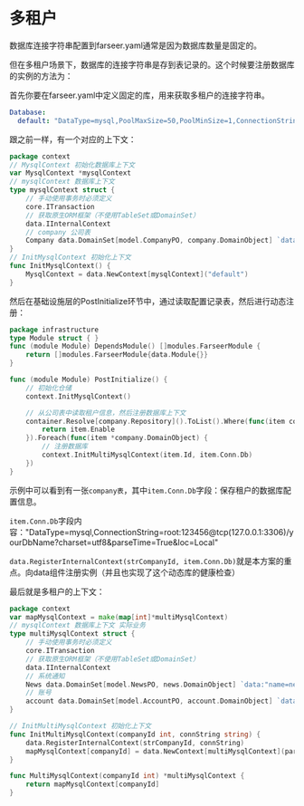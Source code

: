 # 多租户
数据库连接字符串配置到farseer.yaml通常是因为数据库数量是固定的。

但在多租户场景下，数据库的连接字符串是存到表记录的。这个时候要注册数据库的实例的方法为：

首先你要在farseer.yaml中定义固定的库，用来获取多租户的连接字符串。
```yaml
Database:
  default: "DataType=mysql,PoolMaxSize=50,PoolMinSize=1,ConnectionString=root:123456@tcp(127.0.0.1:3306)/company?charset=utf8&parseTime=True&loc=Local"
```
跟之前一样，有一个对应的上下文：
```go
package context
// MysqlContext 初始化数据库上下文
var MysqlContext *mysqlContext
// mysqlContext 数据库上下文
type mysqlContext struct {
	// 手动使用事务时必须定义
	core.ITransaction
	// 获取原生ORM框架（不使用TableSet或DomainSet）
	data.IInternalContext
	// company 公司表
	Company data.DomainSet[model.CompanyPO, company.DomainObject] `data:"name=company"`
}
// InitMysqlContext 初始化上下文
func InitMysqlContext() {
	MysqlContext = data.NewContext[mysqlContext]("default")
}
```
然后在基础设施层的PostInitialize环节中，通过读取配置记录表，然后进行动态注册：
```go
package infrastructure
type Module struct { }
func (module Module) DependsModule() []modules.FarseerModule {
	return []modules.FarseerModule{data.Module{}}
}

func (module Module) PostInitialize() {
	// 初始化仓储
	context.InitMysqlContext()

	// 从公司表中读取租户信息，然后注册数据库上下文
	container.Resolve[company.Repository]().ToList().Where(func(item company.DomainObject) bool {
		return item.Enable
	}).Foreach(func(item *company.DomainObject) {
		// 注册数据库
		context.InitMultiMysqlContext(item.Id, item.Conn.Db)
	})
}
```
示例中可以看到有一张`company表`，其中`item.Conn.Db`字段：保存租户的数据库配置信息。

`item.Conn.Db`字段内容："DataType=mysql,ConnectionString=root:123456@tcp(127.0.0.1:3306)/yourDbName?charset=utf8&parseTime=True&loc=Local"

`data.RegisterInternalContext(strCompanyId, item.Conn.Db)`就是本方案的重点。向data组件注册实例（并且也实现了这个动态库的健康检查）

最后就是多租户的上下文：
```go
package context
var mapMysqlContext = make(map[int]*multiMysqlContext)
// mysqlContext 数据库上下文 实际业务
type multiMysqlContext struct {
	// 手动使用事务时必须定义
	core.ITransaction
	// 获取原生ORM框架（不使用TableSet或DomainSet）
	data.IInternalContext
	// 系统通知
	News data.DomainSet[model.NewsPO, news.DomainObject] `data:"name=news"`
	// 账号
	account data.DomainSet[model.AccountPO, account.DomainObject] `data:"name=account"`
}

// InitMultiMysqlContext 初始化上下文
func InitMultiMysqlContext(companyId int, connString string) {
	data.RegisterInternalContext(strCompanyId, connString)
	mapMysqlContext[companyId] = data.NewContext[multiMysqlContext](parse.ToString(companyId), true)
}

func MultiMysqlContext(companyId int) *multiMysqlContext {
	return mapMysqlContext[companyId]
}

```